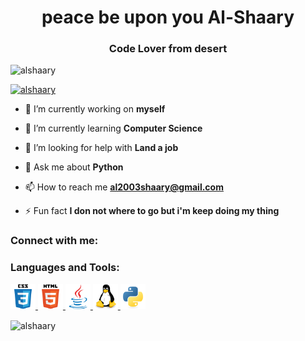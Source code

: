 <h1 align="center">peace be upon you Al-Shaary</h1>
<h3 align="center">Code Lover from desert</h3>

<p align="left"> <img src="https://komarev.com/ghpvc/?username=alshaary&label=Profile%20views&color=0e75b6&style=flat" alt="alshaary" /> </p>

<p align="left"> <a href="https://github.com/ryo-ma/github-profile-trophy"><img src="https://github-profile-trophy.vercel.app/?username=alshaary" alt="alshaary" /></a> </p>

- 🔭 I’m currently working on **myself**

- 🌱 I’m currently learning **Computer Science**

- 🤝 I’m looking for help with **Land a job**

- 💬 Ask me about **Python**

- 📫 How to reach me **al2003shaary@gmail.com**

- ⚡ Fun fact **I don not where to go but i'm keep doing my thing**

<h3 align="left">Connect with me:</h3>
<p align="left">
</p>

<h3 align="left">Languages and Tools:</h3>
<p align="left"> <a href="https://www.w3schools.com/css/" target="_blank" rel="noreferrer"> <img src="https://raw.githubusercontent.com/devicons/devicon/master/icons/css3/css3-original-wordmark.svg" alt="css3" width="40" height="40"/> </a> <a href="https://www.w3.org/html/" target="_blank" rel="noreferrer"> <img src="https://raw.githubusercontent.com/devicons/devicon/master/icons/html5/html5-original-wordmark.svg" alt="html5" width="40" height="40"/> </a> <a href="https://www.java.com" target="_blank" rel="noreferrer"> <img src="https://raw.githubusercontent.com/devicons/devicon/master/icons/java/java-original.svg" alt="java" width="40" height="40"/> </a> <a href="https://www.linux.org/" target="_blank" rel="noreferrer"> <img src="https://raw.githubusercontent.com/devicons/devicon/master/icons/linux/linux-original.svg" alt="linux" width="40" height="40"/> </a> <a href="https://www.python.org" target="_blank" rel="noreferrer"> <img src="https://raw.githubusercontent.com/devicons/devicon/master/icons/python/python-original.svg" alt="python" width="40" height="40"/> </a> </p>

<p><img align="center" src="https://github-readme-stats.vercel.app/api/top-langs?username=alshaary&show_icons=true&locale=en&layout=compact" alt="alshaary" /></p>
